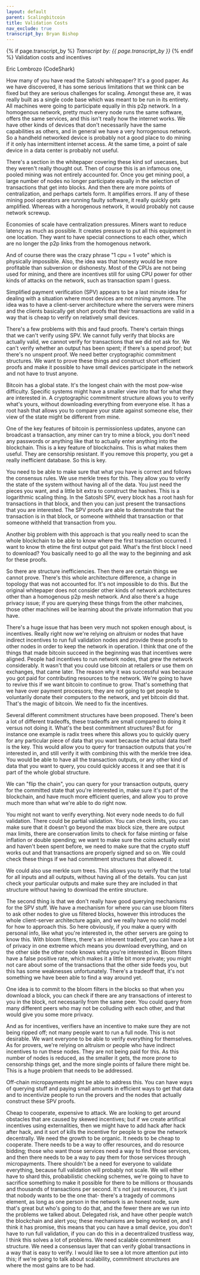 ```yaml
---
layout: default
parent: Scalingbitcoin
title: Validation Costs
nav_exclude: true
transcript_by: Bryan Bishop
---
```


{% if page.transcript_by %} <i>Transcript by:
{{ page.transcript_by }}</i> {% endif %} Validation costs and incentives

Eric Lombrozo (CodeShark)

How many of you have read the Satoshi whitepaper? It's a good paper. As
we have discovered, it has some serious limitations that we think can be
fixed but they are serious challenges for scaling. Amongst these are, it
was really built as a single code base which was meant to be run in its
entirety. All machines were going to participate equally in this p2p
network. In a homogenous network, pretty much every node runs the same
software, offers the same services, and this isn't really how the
internet works. We have other kinds of devices that don't necessarily
have the same capabilities as others, and in general we have a very
horrogenous network. So a handheld networked device is probably not a
good place to do mining if it only has intermittent internet access. At
the same time, a point of sale device in a data center is probably not
useful.

There's a section in the whitepaper covering these kind sof usecases,
but they weren't really thought out. Then of course this is an infamous
one, pooled mining was not entirely accounted for. Once you get mining
pool, a large number of nodes no longer participate equally in the
selection of transactions that get into blocks. And then there are more
points of centralization, and perhaps cartels form. It amplifies errors.
If any of these mining pool operators are running faulty software, it
really quickly gets amplified. Whereas with a horogenous network, it
would probably not cause network screwup.

Economies of scale have centralization pressures. Miners want to reduce
latency as much as possible. It creates pressure to put all this
equipment in one location. They want to have special connections to each
other, which are no longer the p2p links from the homogenous network.

And of course there was the crazy phrase "1 cpu = 1 vote" which is
physically impossible. Also, the idea was that honesty would be more
profitable than subversion or dishonesty. Most of the CPUs are not being
used for mining, and there are incentives still for using CPU power for
other kinds of attacks on the network, such as transaction spam I guess.

Simplified payment verification (SPV) appears to be a last minute idea
for dealing with a situation where most devices are not mining anymore.
The idea was to have a client-server architecture where the servers were
miners and the clients basically get short proofs that their
transactions are valid in a way that is cheap to verify on relatively
small devices.

There's a few problems with this and faud proofs. There's certain things
that we can't verify using SPV. We cannot fully verify that blocks are
actually valid, we cannot verify for transactions that we did not ask
for. We can't verify whether an output has been spent; if there's a
spend proof; but there's no unspent proof. We need better cryptographic
commitment structures. We want to prove these things and construct short
efficient proofs and make it possible to have small devices participate
in the network and not have to trust anyone.

Bitcoin has a global state. It's the longest chain with the most
pow-wise difficulty. Specific systems might have a smaller view into
that for what they are interested in. A cryptographic commitment
structure allows you to verify what's yours, without downloading
everything from everyone else. It has a root hash that allows you to
compare your state against someone else, their view of the state might
be different from mine.

One of the key features of bitcoin is permissionless updates, anyone can
broadcast a transaction, any miner can try to mine a block, you don't
need any passwords or anything like that to actually enter anything into
the blockchain. This is a key feature of blockchains. This is what makes
them useful. They are censorship resistant. If you remove this property,
you get a really inefficient database. So this is key.

You need to be able to make sure that what you have is correct and
follows the consensus rules. We use merkle trees for this. They allow
you to verify the state of the system without having all of the data.
You just need the pieces you want, and a little bit extra to construct
the hashes. This is a logarithmic scaling thing. In the Satoshi SPV,
every block has a root hash for transactions in that block, and then you
can just present the transactions that you are interested. The SPV
proofs are able to demonstrate that the transaction is in that block, or
someone withheld that transaction or that someone withheld that
transaction from you.

Another big problem with this approach is that you really need to scan
the whole blockchain to be able to know where the first transaction
occurred. I want to know th etime the first output got paid. What's the
first block I need to download? You basically need to go all the way to
the beginning and ask for these proofs.

So there are structure inefficiencies. Then there are certain things we
cannot prove. There's this whole architecture difference, a change in
topology that was not accounted for. It's not impossible to do this. But
the original whitepaper does not consider other kinds of network
architectures other than a homogenous p2p mesh network. And also there's
a huge privacy issue; if you are querying these things from the other
mahcines, those other machines will be learning about the private
information that you have.

There's a huge issue that has been very much not spoken enough about, is
incentives. Really right now we're relying on altruism or nodes that
have indirect incentives to run full validation nodes and provide these
proofs to other nodes in order to keep the network in operation. I think
that one of the things that made bitcoin succeed in the beginning was
that incentives were aligned. People had incentives to run network
nodes, that grew the network considerably. It wasn't that you could use
bitcoin at retailers or use them on exchanges, that came later. The
reason why it was successful was because you got paid for contributing
resources to the network. We're going to have to revive this if we want
bitcoin to continue to grow. That's something that we have over payment
processors; they are not going to get people to voluntarily donate their
computers to the network, and yet bitcoin did that. That's the magic of
bitcoin. We need to fix the incentives.

Several different commitment structures have been proposed. There's been
a lot of different tradeoffs, these tradeoffs are small compared to
doing it versus not doing it. What's the best commitment structures? But
for instance one example is radix trees where this allows you to quickly
query for any particular piece of data that you want because the actual
data itself is the key. This would allow you to query for transaction
outputs that you're interested in, and still verify it with combining
this with the merkle tree idea. You would be able to have all the
transaction outputs, or any other kind of data that you want to query,
you could quickly access it and see that it is part of the whole global
structure.

We can "flip the chain", you can query for your transaction outputs,
query for the committed state that you're interested in, make sure it's
part of the blockchain, and have much more efficient queries, and allow
you to prove much more than what we're able to do right now.

You might not want to verify everything. Not every node needs to do full
validation. There could be partial validation. You can check limits, you
can make sure that it doesn't go beyond the max block size, there are
output max limits, there are conservation limits to check for false
minting or false inflation or double spending; we want to make sure the
coins actually exist and haven't been spent before, we need to make sure
that the crypto stuff works out and that transactions are properly
signed and so on. We could check these things if we had commitment
structures that allowed it.

We could also use merkle sum trees. This allows you to verify that the
total for all inputs and all outputs, without having all of the details.
You can just check your particular outputs and make sure they are
included in that structure without having to download the entire
structure.

The second thing is that we don't really have good querying mechanisms
for the SPV stuff. We have a mechanism for where you can use bloom
filters to ask other nodes to give us filtered blocks, however this
introduces the whole client-server architecture again, and we really
have no solid model for how to approach this. So here obviously, if you
make a query with personal info, like what you're interested in, the
other servers are going to know this. With bloom filters, there's an
inherent tradeoff, you can have a lot of privacy in one extreme which
means you download everything, and on the other side the other node
knows whta you're interested in. Bloom filters have a false positive
rate, which makes it a little bit more private; you might not care about
some of the transactions that the other side feeds you, but this has
some weaknesses unfortunately. There's a tradeoff that, it's not
something we have been able to find a way around yet.

One idea is to commit to the bloom filters in the blocks so that when
you download a block, you can check if there are any transactions of
interest to you in the block, not necessarily from the same peer. You
could query from many different peers who may not be colluding with each
other, and that would give you some more privacy.

And as for incentives, verifiers have an incentive to make sure they are
not being ripped off; not many people want to run a full node. This is
not desirable. We want everyone to be able to verify everything for
themselves. As for provers, we're relying on altruism or people who have
indirect incentives to run these nodes. They are not being paid for
this. As this number of nodes is reduced, as the smaller it gets, the
more prone to censorship things get, and the more single points of
failure there might be. This is a huge problem that needs to be
addressed.

Off-chain micropayments might be able to address this. You can have ways
of querying stuff and paying small amounts in efficient ways to get that
data and to incentivize people to run the provers and the nodes that
actually construct these SPV proofs.

Cheap to cooperate, expensive to attack. We are looking to get around
obstacles that are caused by skewed incentives; but if we create
artifical incentives using externalities, then we might have to add hack
after hack after hack, and it sort of kills the incentive for people to
grow the network decentrally. We need the growth to be organic. It needs
to be cheap to cooperate. There needs to be a way to offer resources,
and do resource bidding; those who want those services need a way to
find those services, and then there needs to be a way to pay them for
those services through micropayments. There shouldn't be a need for
everyone to validate everything, because full validation will probably
not scale. We will either have to shard this, probabilistic checking
schemes, we're going to have to sacrifice something to make it possible
for there to be millions or thousands and thousands of transactions per
second. It's not just resources, it's just that nobody wants to be the
one that- there's a tragedy of commons element, as long as one person in
the network is an honest node, sure that's great but who's going to do
that, and the fewer there are we run into the problems we talked about.
Delegated risk, and have other people watch the blockchain and alert
you; these mechanisms are being worked on, and I think it has promise,
this means that you can have a small device, you don't have to run full
validation, if you can do this in a decentralized trustless way, I think
this solves a lot of problems. We need scalable commitment structure. We
need a consensus layer that can verify global transactions in a way that
is easy to verify. I would like to see a lot more attention put into
this; if we're going to talk about scalability, commitment structures
are where the most gains are to be had.
